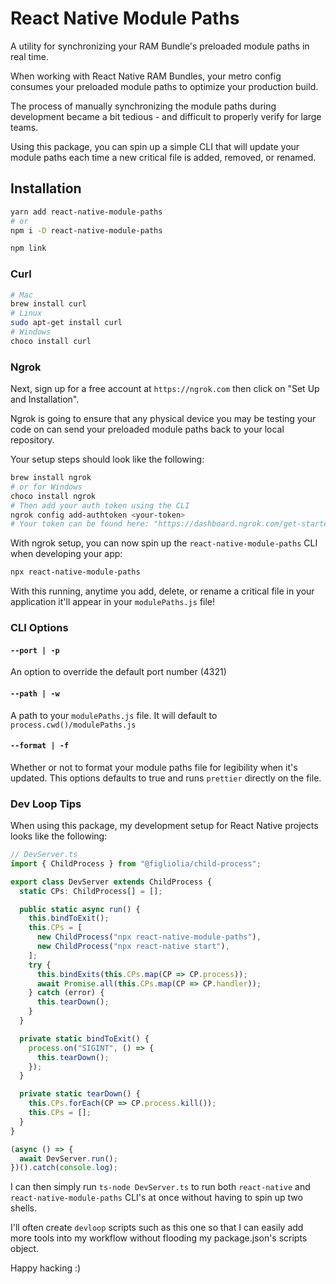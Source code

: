 # React Native Module Paths
A utility for synchronizing your RAM Bundle's preloaded module paths in real time.

When working with React Native RAM Bundles, your metro config consumes your preloaded module paths to optimize your production build. 

The process of manually synchronizing the module paths during development became a bit tedious - and difficult to properly verify for large teams.

Using this package, you can spin up a simple CLI that will update your module paths each time a new critical file is added, removed, or renamed.

## Installation
```bash
yarn add react-native-module-paths
# or 
npm i -D react-native-module-paths

npm link
```

### Curl
```bash
# Mac
brew install curl
# Linux 
sudo apt-get install curl
# Windows
choco install curl
```

### Ngrok
Next, sign up for a free account at `https://ngrok.com` then click on "Set Up and Installation". 

Ngrok is going to ensure that any physical device you may be testing your code on can send your preloaded module paths back to your local repository.

Your setup steps should look like the following:
```bash
brew install ngrok
# or for Windows
choco install ngrok
# Then add your auth token using the CLI
ngrok config add-authtoken <your-token>
# Your token can be found here: "https://dashboard.ngrok.com/get-started/setup/"
```
With ngrok setup, you can now spin up the `react-native-module-paths` CLI when developing your app:

```bash
npx react-native-module-paths
```

With this running, anytime you add, delete, or rename a critical file in your application it'll appear in your `modulePaths.js` file!


### CLI Options
#### `--port | -p`
An option to override the default port number (4321)
#### `--path | -w`
 A path to your `modulePaths.js` file. It will default to `process.cwd()/modulePaths.js`
#### `--format | -f`
Whether or not to format your module paths file for legibility when it's updated. This options defaults to true and runs `prettier` directly on the file.

### Dev Loop Tips
When using this package, my development setup for React Native projects looks like the following:

```typescript
// DevServer.ts
import { ChildProcess } from "@figliolia/child-process";

export class DevServer extends ChildProcess {
  static CPs: ChildProcess[] = [];

  public static async run() {
    this.bindToExit();
    this.CPs = [
      new ChildProcess("npx react-native-module-paths"),
      new ChildProcess("npx react-native start"),
    ];
    try {
      this.bindExits(this.CPs.map(CP => CP.process));
      await Promise.all(this.CPs.map(CP => CP.handler));
    } catch (error) {
      this.tearDown();
    }
  }

  private static bindToExit() {
    process.on("SIGINT", () => {
      this.tearDown();
    });
  }

  private static tearDown() {
    this.CPs.forEach(CP => CP.process.kill());
    this.CPs = [];
  }
}

(async () => {
  await DevServer.run();
})().catch(console.log);
```

I can then simply run `ts-node DevServer.ts` to run both `react-native` and `react-native-module-paths` CLI's at once without having to spin up two shells. 

I'll often create `devloop` scripts such as this one so that I can easily add more tools into my workflow without flooding my package.json's scripts object.

Happy hacking :)